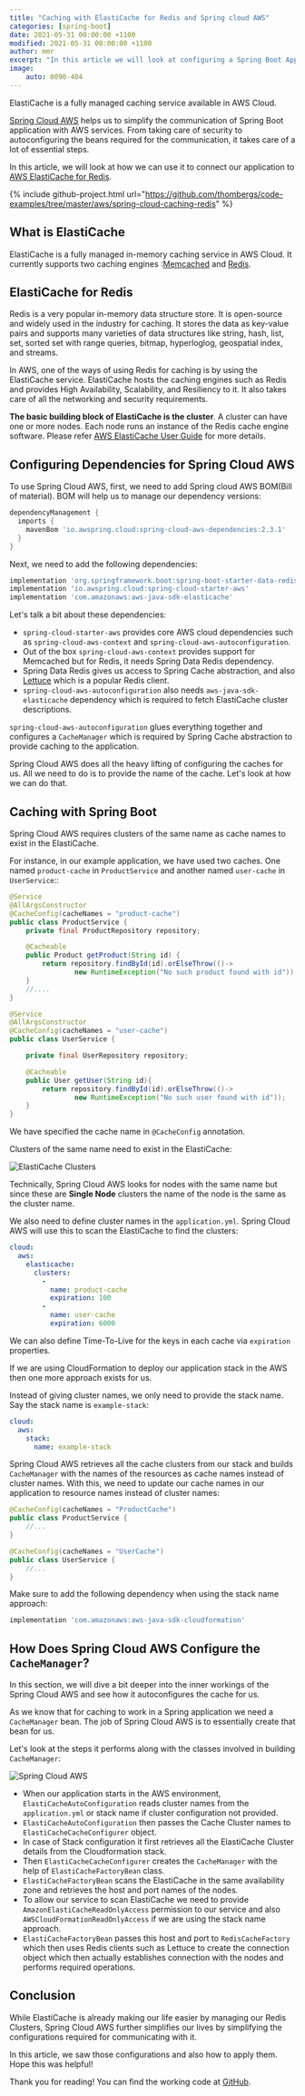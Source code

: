 ```yaml
---
title: "Caching with ElastiCache for Redis and Spring cloud AWS"
categories: [spring-boot]
date: 2021-05-31 00:00:00 +1100
modified: 2021-05-31 00:00:00 +1100
author: mmr
excerpt: "In this article we will look at configuring a Spring Boot Application to use AWS ElastiCache for Redis using Spring Cloud AWS"
image:
    auto: 0090-404
---
```


ElastiCache is a fully managed caching service available in AWS Cloud. 

[Spring Cloud AWS](https://docs.awspring.io/spring-cloud-aws/docs/current/reference/html/index.html) helps us to simplify the communication of Spring Boot application with AWS services. From taking care
of security to autoconfiguring the beans required for the communication, it takes care of a lot of essential steps.

In this article, we will look at how we can use it to connect our application 
to [AWS ElastiCache for Redis](https://docs.aws.amazon.com/AmazonElastiCache/latest/red-ug/SelectEngine.html).
 
{% include github-project.html url="https://github.com/thombergs/code-examples/tree/master/aws/spring-cloud-caching-redis" %}

## What is ElastiCache
ElastiCache is a fully managed in-memory caching service in AWS Cloud. It currently supports two caching engines :[Memcached](https://memcached.org/) and [Redis](https://redis.io/).

## ElastiCache for Redis

Redis is a very popular in-memory data structure store. It is open-source and widely used in the industry for caching. It stores the data as key-value pairs and supports many varieties of data structures like string, hash, list, set, sorted set with range queries, bitmap, hyperloglog, geospatial index, and streams.

In AWS, one of the ways of using Redis for caching is by using the ElastiCache service. 
ElastiCache hosts the caching engines such as Redis and provides High Availability, Scalability, and Resiliency to it. It 
also takes care of all the networking and security requirements.

**The basic building block of ElastiCache is the cluster**. A cluster can have one or more nodes. Each
node runs an instance of the Redis cache engine software. Please refer [AWS ElastiCache User Guide](https://docs.aws.amazon.com/AmazonElastiCache/latest/red-ug/WhatIs.html) for more details.

## Configuring Dependencies for Spring Cloud AWS

To use Spring Cloud AWS, first, we need to add Spring cloud AWS BOM(Bill of material). BOM will help us to manage our dependency versions:

```groovy
dependencyManagement {
  imports {
    mavenBom 'io.awspring.cloud:spring-cloud-aws-dependencies:2.3.1'
  }
}
```

Next, we need to add the following dependencies:

```groovy
implementation 'org.springframework.boot:spring-boot-starter-data-redis'
implementation 'io.awspring.cloud:spring-cloud-starter-aws'
implementation 'com.amazonaws:aws-java-sdk-elasticache'
```

Let's talk a bit about these dependencies:

* `spring-cloud-starter-aws` provides core AWS cloud dependencies such as `spring-cloud-aws-context` and `spring-cloud-aws-autoconfiguration`.
* Out of the box `spring-cloud-aws-context` provides support for Memcached but for Redis, it needs Spring Data Redis dependency.
* Spring Data Redis gives us access to Spring Cache abstraction, and also [Lettuce](https://lettuce.io/) which is a popular Redis client.
* `spring-cloud-aws-autoconfiguration` also needs `aws-java-sdk-elasticache` dependency which is required to fetch ElastiCache cluster descriptions.

`spring-cloud-aws-autoconfiguration` glues everything together and configures a `CacheManager` which is required by Spring Cache abstraction to provide caching to the application.

Spring Cloud AWS does all the heavy lifting of configuring the caches for us. All we need to do is to provide the name of the cache. Let's look at how we can do that.

## Caching with Spring Boot

Spring Cloud AWS requires clusters of the same name as cache names to exist in the ElastiCache.

For instance, in our example application, we have used two caches. One named `product-cache` in `ProductService` and another named `user-cache` in `UserService`::

```java
@Service
@AllArgsConstructor
@CacheConfig(cacheNames = "product-cache")
public class ProductService {
    private final ProductRepository repository;

    @Cacheable
    public Product getProduct(String id) {
        return repository.findById(id).orElseThrow(()->
                new RuntimeException("No such product found with id"));
    }
    //....
}

@Service
@AllArgsConstructor
@CacheConfig(cacheNames = "user-cache")
public class UserService {

    private final UserRepository repository;

    @Cacheable
    public User getUser(String id){
        return repository.findById(id).orElseThrow(()->
                new RuntimeException("No such user found with id"));
    }
}
```
We have specified the cache name in `@CacheConfig` annotation.

Clusters of the same name need to exist in the ElastiCache:

![ElastiCache Clusters](/assets/img/posts/spring-elasticache-redis/cache-clusters.png)

Technically, Spring Cloud AWS looks for nodes with the same name but since these are **Single Node** clusters the name of the node is the same as the cluster name.

We also need to define cluster names in the `application.yml`. Spring Cloud AWS will use this to scan the ElastiCache to find the clusters:

```yaml
cloud:
  aws:
    elasticache:
      clusters:
        -
          name: product-cache
          expiration: 100
        -
          name: user-cache
          expiration: 6000
```

We can also define Time-To-Live for the keys in each cache via `expiration` properties.

If we are using CloudFormation to deploy our application stack in the AWS then one more
approach exists for us.

Instead of giving cluster names, we only need to provide the stack name. Say the stack name
is `example-stack`:

```yaml
cloud:
  aws:
    stack:
      name: example-stack
```

Spring Cloud AWS retrieves all the cache clusters from our stack and builds `CacheManager` with
the names of the resources as cache names instead of cluster names. With this, we need to
update our cache names in our application to resource names instead of cluster names:

```java
@CacheConfig(cacheNames = "ProductCache")
public class ProductService {
    //...
}

@CacheConfig(cacheNames = "UserCache")
public class UserService {
    //...
}
```

Make sure to add the following dependency when using the stack name approach:

```groovy
implementation 'com.amazonaws:aws-java-sdk-cloudformation'
```


## How Does Spring Cloud AWS Configure the `CacheManager`?

In this section, we will dive a bit deeper into the inner workings of the Spring Cloud AWS
and see how it autoconfigures the cache for us.

As we know that for caching to work in a Spring application we need a `CacheManager` bean. The job of Spring Cloud AWS is to essentially create that bean for us.

Let's look at the steps it performs along with the classes involved in building `CacheManager`:

![Spring Cloud AWS](/assets/img/posts/spring-elasticache-redis/spring-cloud-aws.png)

* When our application starts in the AWS environment, `ElastiCacheAutoConfiguration` reads cluster names from the
  `application.yml` or stack name if cluster configuration not provided.
* `ElastiCacheAutoConfiguration` then passes the Cache Cluster names to `ElastiCacheCacheConfigurer` object.
* In case of Stack configuration it first retrieves all the ElastiCache Cluster details from the Cloudformation stack.
* Then `ElastiCacheCacheConfigurer` creates the `CacheManager` with the help of `ElastiCacheFactoryBean` class.
* `ElastiCacheFactoryBean` scans the ElastiCache in the same availability zone and retrieves the host and port
  names of the nodes. 
* To allow our service to scan ElastiCache we need to provide `AmazonElastiCacheReadOnlyAccess` permission
  to our service and also `AWSCloudFormationReadOnlyAccess` if we are using the stack name approach.
* `ElastiCacheFactoryBean` passes this host and port to `RedisCacheFactory` which then uses Redis clients such as Lettuce 
  to create the connection object which then actually establishes connection with the nodes and performs required operations.

## Conclusion

While ElastiCache is already making our life easier by managing our Redis Clusters, Spring Cloud AWS further simplifies
our lives by simplifying the configurations required for communicating with it.

In this article, we saw those configurations and also how to apply them. Hope this was helpful!

Thank you for reading! You can find the working code at [GitHub](https://github.com/thombergs/code-examples/tree/master/aws/spring-cloud-caching-redis).
